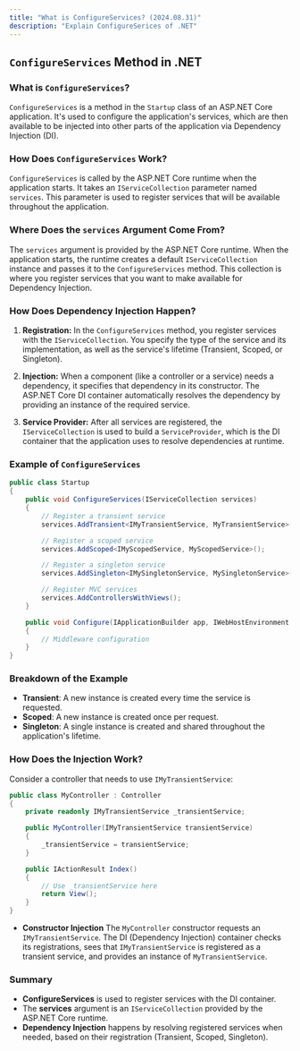 ```yaml
---
title: "What is ConfigureServices? (2024.08.31)"
description: "Explain ConfigureSerices of .NET"
---
```


## `ConfigureServices` Method in .NET

### What is `ConfigureServices`?

`ConfigureServices` is a method in the `Startup` class of an ASP.NET Core application. It's used to configure the application's services, which are then available to be injected into other parts of the application via Dependency Injection (DI).

### How Does `ConfigureServices` Work?

`ConfigureServices` is called by the ASP.NET Core runtime when the application starts. It takes an `IServiceCollection` parameter named `services`. This parameter is used to register services that will be available throughout the application.

### Where Does the `services` Argument Come From?

The `services` argument is provided by the ASP.NET Core runtime. When the application starts, the runtime creates a default `IServiceCollection` instance and passes it to the `ConfigureServices` method. This collection is where you register services that you want to make available for Dependency Injection.

### How Does Dependency Injection Happen?

1. **Registration:** In the `ConfigureServices` method, you register services with the `IServiceCollection`. You specify the type of the service and its implementation, as well as the service's lifetime (Transient, Scoped, or Singleton).

2. **Injection:** When a component (like a controller or a service) needs a dependency, it specifies that dependency in its constructor. The ASP.NET Core DI container automatically resolves the dependency by providing an instance of the required service.

3. **Service Provider:** After all services are registered, the `IServiceCollection` is used to build a `ServiceProvider`, which is the DI container that the application uses to resolve dependencies at runtime.

### Example of `ConfigureServices`

```csharp
public class Startup
{
    public void ConfigureServices(IServiceCollection services)
    {
        // Register a transient service
        services.AddTransient<IMyTransientService, MyTransientService>();

        // Register a scoped service
        services.AddScoped<IMyScopedService, MyScopedService>();

        // Register a singleton service
        services.AddSingleton<IMySingletonService, MySingletonService>();

        // Register MVC services
        services.AddControllersWithViews();
    }

    public void Configure(IApplicationBuilder app, IWebHostEnvironment env)
    {
        // Middleware configuration
    }
}
```
### Breakdown of the Example

- **Transient**: A new instance is created every time the service is requested.
- **Scoped**: A new instance is created once per request.
- **Singleton**: A single instance is created and shared throughout the application's lifetime.

### How Does the Injection Work?

Consider a controller that needs to use `IMyTransientService`:

```csharp
public class MyController : Controller
{
    private readonly IMyTransientService _transientService;

    public MyController(IMyTransientService transientService)
    {
        _transientService = transientService;
    }

    public IActionResult Index()
    {
        // Use _transientService here
        return View();
    }
}
```
- **Constructor Injection** The `MyController` constructor requests an `IMyTransientService`. The DI (Dependency Injection) container checks its registrations, sees that `IMyTransientService` is registered as a transient service, and provides an instance of `MyTransientService`.

### Summary

- **ConfigureServices** is used to register services with the DI container.
- The **services** argument is an `IServiceCollection` provided by the ASP.NET Core runtime.
- **Dependency Injection** happens by resolving registered services when needed, based on their registration (Transient, Scoped, Singleton).
